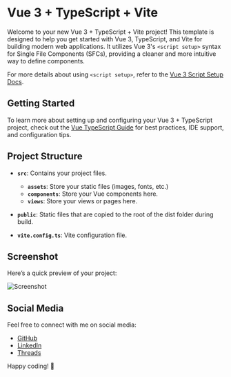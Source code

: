 # Vue 3 + TypeScript + Vite

Welcome to your new Vue 3 + TypeScript + Vite project! This template is designed to help you get started with Vue 3, TypeScript, and Vite for building modern web applications. It utilizes Vue 3's `<script setup>` syntax for Single File Components (SFCs), providing a cleaner and more intuitive way to define components.

For more details about using `<script setup>`, refer to the [Vue 3 Script Setup Docs](https://v3.vuejs.org/api/sfc-script-setup.html#sfc-script-setup).

## Getting Started

To learn more about setting up and configuring your Vue 3 + TypeScript project, check out the [Vue TypeScript Guide](https://vuejs.org/guide/typescript/overview.html#project-setup) for best practices, IDE support, and configuration tips.

## Project Structure

- **`src`**: Contains your project files.
  - **`assets`**: Store your static files (images, fonts, etc.)
  - **`components`**: Store your Vue components here.
  - **`views`**: Store your views or pages here.
  
- **`public`**: Static files that are copied to the root of the dist folder during build.
- **`vite.config.ts`**: Vite configuration file.
  
## Screenshot

Here’s a quick preview of your project:

![Screenshot](src/assets/images/screenshot.png)

## Social Media

Feel free to connect with me on social media:

- [GitHub](https://github.com/upovibe)
- [LinkedIn](https://www.linkedin.com/in/upovibe/)
- [Threads](https://www.threads.net/upovibe)

Happy coding! 🚀
